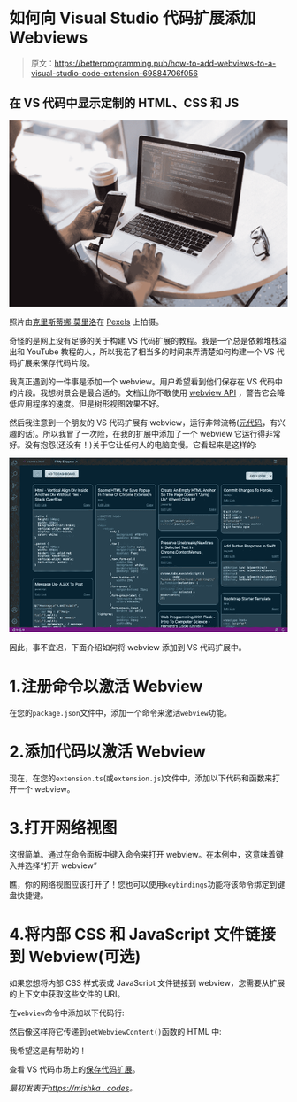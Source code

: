 # 如何向 Visual Studio 代码扩展添加 Webviews

> 原文：<https://betterprogramming.pub/how-to-add-webviews-to-a-visual-studio-code-extension-69884706f056>

## 在 VS 代码中显示定制的 HTML、CSS 和 JS

![](img/ed6d669559fa2bc927f9f13d5a11c76e.png)

照片由[克里斯蒂娜·莫里洛](https://www.pexels.com/@divinetechygirl)在 [Pexels](https://www.pexels.com/photo/person-looking-at-phone-and-at-macbook-pro-1181244/) 上拍摄。

奇怪的是网上没有足够的关于构建 VS 代码扩展的教程。我是一个总是依赖堆栈溢出和 YouTube 教程的人，所以我花了相当多的时间来弄清楚如何构建一个 VS 代码扩展来保存代码片段。

我真正遇到的一件事是添加一个 webview。用户希望看到他们保存在 VS 代码中的片段。我想树景会是最合适的。文档让你不敢使用 [webview API](https://code.visualstudio.com/api/extension-guides/webview) ，警告它会降低应用程序的速度。但是树形视图效果不好。

然后我注意到一个朋友的 VS 代码扩展有 webview，运行非常流畅([元代码](https://marketplace.visualstudio.com/items?itemName=MetacodeInc.metacode)，有兴趣的话)。所以我冒了一次险，在我的扩展中添加了一个 webview 它运行得非常好。没有抱怨(还没有！)关于它让任何人的电脑变慢。它看起来是这样的:

![](img/ab70dc5f06cf7491284ce1b59413e773.png)

因此，事不宜迟，下面介绍如何将 webview 添加到 VS 代码扩展中。

# 1.注册命令以激活 Webview

在您的`package.json`文件中，添加一个命令来激活`webview`功能。

# 2.添加代码以激活 Webview

现在，在您的`extension.ts`(或`extension.js`)文件中，添加以下代码和函数来打开一个 webview。

# 3.打开网络视图

这很简单。通过在命令面板中键入命令来打开 webview。在本例中，这意味着键入并选择“打开 webview”

瞧，你的网络视图应该打开了！您也可以使用`keybindings`功能将该命令绑定到键盘快捷键。

# 4.将内部 CSS 和 JavaScript 文件链接到 Webview(可选)

如果您想将内部 CSS 样式表或 JavaScript 文件链接到 webview，您需要从扩展的上下文中获取这些文件的 URI。

在`webview`命令中添加以下代码行:

然后像这样将它传递到`getWebviewContent()`函数的 HTML 中:

我希望这是有帮助的！

查看 VS 代码市场上的[保存代码扩展](https://marketplace.visualstudio.com/items?itemName=thiscodeworks.savecode)。

*最初发表于*[*https://mishka . codes*](https://mishka.codes/webviews-in-vscode)*。*
